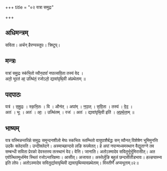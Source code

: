 +++
title = "०२ यत्रा समुद्रः"

+++
## अधिमन्त्रम्
सविता। अर्चन् हैरण्यस्तूपः। त्रिष्टुप्।

## मन्त्रः
यत्रा॑ समु॒द्रः स्क॑भि॒तो व्यौन॒दपां॑ नपात्सवि॒ता तस्य॑ वेद ।  
अतो॒ भूरत॑ आ॒ उत्थि॑तं॒ रजोऽतो॒ द्यावा॑पृथि॒वी अ॑प्रथेताम् ॥

## पदपाठः
यत्र॑ । स॒मु॒द्रः । स्क॒भि॒तः । वि । औन॑त् । अपा॑म् । न॒पा॒त् । स॒वि॒ता । तस्य॑ । वे॒द॒ ।  
अतः॑ । भूः । अतः॑ । आः॒ । उत्थि॑तम् । रजः॑ । अतः॑ । द्यावा॑पृथि॒वी इति॑ । अ॒प्र॒थे॒ता॒म् ॥

## भाष्यम्
यत्र यस्मिन्नन्तरिक्षे समुद्रः समुन्दनशीलो मेघः स्कभितः स्तम्भितो वायुपाशैर्बद्धः सन् व्यौनत् विशेषेण भूमिमुनत्ति उदकैः क्लेदयति। उन्दीक्लेदने। अस्माच्छान्दसे लङि रूपमेतत्। हे अपां नपान्मध्यमस्थान वैद्युताग्ने तव सम्बन्धी सविता प्रेरको देवस्तस्य तत्स्थानं वेद। वेत्ति। जानाति। अतोऽस्मादेव सवितुर्भूर्भूमिरासीत्। अत एवोत्थितमूर्ध्वमेव स्थितं रजोऽन्तरिक्षमाः। आसीत्। अजायत। अस्तेर्लुङि बहुलं छन्दसीतीडभावः। हल्ङ्याब्भ्य इति लोपः। अतोऽस्मादेव सवितुर्द्यावापृथिवी द्यावापृथिव्यावप्रथेताम्। विस्तीर्णे अप्यभूताम्॥२॥